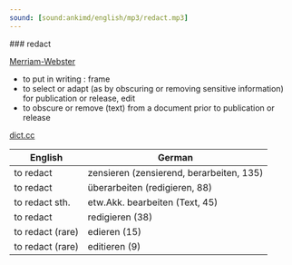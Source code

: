 ```yaml
---
sound: [sound:ankimd/english/mp3/redact.mp3]
---
```


\### redact

[Merriam-Webster](https://www.merriam-webster.com/dictionary/redact)

- to put in writing : frame
- to select or adapt (as by obscuring or removing sensitive information) for publication or release, edit
- to obscure or remove (text) from a document prior to publication or release

[dict.cc](https://www.dict.cc/redact)

| English        | German       |
| -------------- | ------------ |
| to redact | zensieren (zensierend, berarbeiten, 135) |
| to redact | überarbeiten (redigieren, 88) |
| to redact sth. | etw.Akk. bearbeiten (Text, 45) |
| to redact | redigieren (38) |
| to redact (rare) | edieren (15) |
| to redact (rare) | editieren (9) |
